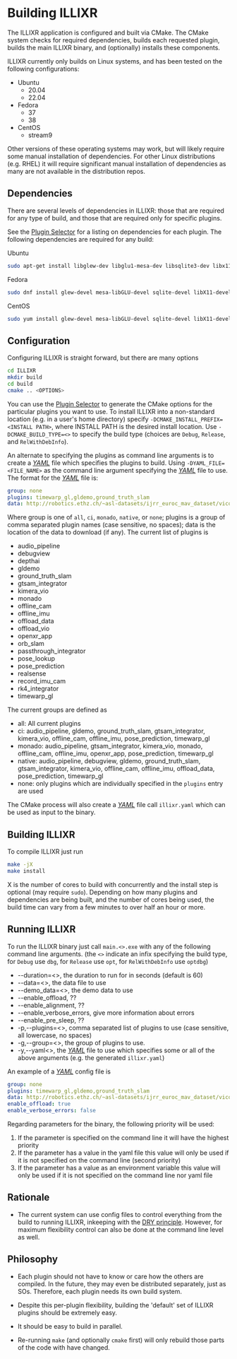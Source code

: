 # Building ILLIXR

The ILLIXR application is configured and built via CMake. The CMake system checks for required dependencies,
builds each requested plugin, builds the main ILLIXR binary, and (optionally) installs these components. 

ILLIXR currently only builds on Linux systems, and has been tested on the following configurations:

- Ubuntu
  - 20.04
  - 22.04
- Fedora
  - 37
  - 38
- CentOS
  - stream9

Other versions of these operating systems may work, but will likely require some manual installation of dependencies.
For other Linux distributions (e.g. RHEL) it will require significant manual installation of dependencies as many
are not available in the distribution repos.

## Dependencies

There are several levels of dependencies in ILLIXR: those that are required for any type of build, and those that are
required only for specific plugins. 

See the [Plugin Selector](https://astrochem.web.illinois.edu/illixr.html) for a listing on dependencies for each plugin.
The following dependencies are required for any build:

Ubuntu
```bash
sudo apt-get install libglew-dev libglu1-mesa-dev libsqlite3-dev libx11-dev libgl-dev pkg-config libopencv-dev libeigen3-dev
```
Fedora
```bash
sudo dnf install glew-devel mesa-libGLU-devel sqlite-devel libX11-devel mesa-libGL-devel pkgconf-pkg-config opencv-devel eigen3-devel
```
CentOS
```bash
sudo yum install glew-devel mesa-libGLU-devel sqlite-devel libX11-devel mesa-libGL-devel pkgconf-pkg-config vtk-devel eigen3-devel
```

## Configuration

Configuring ILLIXR is straight forward, but there are many options

```bash
cd ILLIXR
mkdir build
cd build
cmake .. <OPTIONS>
```
You can use the [Plugin Selector](https://astrochem.web.illinois.edu/illixr.html) to generate the CMake options for the
particular plugins you want to use. To install ILLIXR into a non-standard location (e.g. in a user's home directory) 
specify `-DCMAKE_INSTALL_PREFIX=<INSTALL PATH>`, where INSTALL PATH is the desired install location. Use `-DCMAKE_BUILD_TYPE=<>`
to specify the build type (choices are `Debug`, `Release`, and `RelWithDebInfo`).

An alternate to specifying the plugins as command line arguments is to create a [_YAML_][2] file which specifies the
plugins to build. Using `-DYAML_FILE=<FILE_NAME>` as the command line argument specifying the [_YAML_][2] file to use.
The format for the [_YAML_][2] file is:
```yaml
group: none
plugins: timewarp_gl,gldemo,ground_truth_slam
data: http://robotics.ethz.ch/~asl-datasets/ijrr_euroc_mav_dataset/vicon_room1/V1_02_medium/V1_02_medium.zip
```
Where group is one of `all`, `ci`, `monado`, `native`, or `none`; plugins is a group of comma separated plugin names 
(case sensitive, no spaces); data is the location of the data to download (if any). The current list of plugins is

- audio_pipeline
- debugview
- depthai
- gldemo
- ground_truth_slam
- gtsam_integrator
- kimera_vio
- monado
- offline_cam
- offline_imu
- offload_data
- offload_vio
- openxr_app
- orb_slam
- passthrough_integrator
- pose_lookup
- pose_prediction
- realsense
- record_imu_cam
- rk4_integrator
- timewarp_gl

The current groups are defined as

- all: All current plugins
- ci: audio_pipeline, gldemo, ground_truth_slam, gtsam_integrator, kimera_vio, offline_cam, offline_imu, pose_prediction, timewarp_gl
- monado: audio_pipeline, gtsam_integrator, kimera_vio, monado, offline_cam, offline_imu, openxr_app, pose_prediction, timewarp_gl
- native: audio_pipeline, debugview, gldemo, ground_truth_slam, gtsam_integrator, kimera_vio, offline_cam, offline_imu, offload_data, pose_prediction, timewarp_gl
- none: only plugins which are individually specified in the `plugins` entry are used

The CMake process will also create a [_YAML_][2] file call `illixr.yaml` which can be used as input to the binary.
## Building ILLIXR

To compile ILLIXR just run
```bash
make -jX
make install
```
X is the number of cores to build with concurrently and the install step is optional (may require `sudo`). Depending on
how many plugins and dependencies are being built, and the number of cores being used, the build time can
vary from a few minutes to over half an hour or more.

## Running ILLIXR

To run the ILLIXR binary just call `main.<>.exe` with any of the following command line arguments. (the `<>` indicate
an infix specifying the build type, for `Debug` use `dbg`, for `Release` use `opt`, for `RelWithDebInfo` use `optdbg`)

- --duration=<>, the duration to run for in seconds (default is 60)
- --data=<>, the data file to use
- --demo_data=<>, the demo data to use
- --enable_offload, ??
- --enable_alignment, ??
- --enable_verbose_errors, give more information about errors
- --enable_pre_sleep, ??
- -p,--plugins=<>, comma separated list of plugins to use (case sensitive, all lowercase, no spaces)
- -g,--group=<>, the group of plugins to use.
- -y,--yaml<>, the [_YAML_][2] file to use which specifies some or all of the above arguments (e.g. the generated `illixr.yaml`)

An example of a [_YAML_][2] config file is
```yaml
group: none
plugins: timewarp_gl,gldemo,ground_truth_slam
data: http://robotics.ethz.ch/~asl-datasets/ijrr_euroc_mav_dataset/vicon_room1/V1_02_medium/V1_02_medium.zip
enable_offload: true
enable_verbose_errors: false
```

Regarding parameters for the binary, the following priority will be used:
1. If the parameter is specified on the command line it will have the highest priority
2. If the parameter has a value in the yaml file this value will only be used if it is not specified on the command line (second priority)
3. If the parameter has a value as an environment variable this value will only be used if it is not specified on the command line nor yaml file



## Rationale

-  The current system can use config files to control everything from the build to running ILLIXR, inkeeping with the [DRY principle][1].
  However, for maximum flexibility control can also be done at the command line level as well.


## Philosophy

-   Each plugin should not have to know or care how the others are compiled.
    In the future, they may even be distributed separately, just as SOs.
    Therefore, each plugin needs its own build system.

-   Despite this per-plugin flexibility, building the 'default' set of ILLIXR plugins
        should be extremely easy.

-   It should be easy to build in parallel.

-   Re-running `make` (and optionally `cmake` first) will only rebuild those parts of the code with have changed.


[//]: # (- References -)

[1]:    https://en.wikipedia.org/wiki/Don%27t_repeat_yourself

[//]: # (- Internal -)

[2]:   glossary.md#yaml
